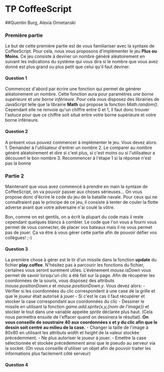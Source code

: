 # TP CoffeeScript 

##Quentin Burg, Alexia Omietanski

### Première partie
Le but de cette première partie est de vous familiariser avec la syntaxe de CoffeeScript. 
Pour cela, nous vous proposons d'implémenter le jeu **Plus ou Moins**. Ce jeu consiste à deviner un nombre généré aléatoirement en suivant les indications du système qui vous dira si le nombre que vous avez donné
est plus grand ou plus petit que celui qu'il faut deviner. 

#### Question 1
Commencez d'abord par écrire une fonction qui permet de générer aléatoirement un nombre. Cette fonction aura pour paramètres *une borne supérieure* et *une borne inférieure*. 
Pour cela vous disposez des librairies de JavaScript telle que la librairie **Math** qui propose la fonction *Math.random()*. Cependant elle ne renvoie qu'un chiffre entre 0 et 1, il faut donc trouver l'astuce pour que ce chiffre soit situé entre votre borne supérieure et votre borne inférieure.

#### Question 2
A présent vous pouvez commencer à implémenter le jeu. Vous devez alors:
    1. Demander à l'utilisateur d'entrer un nombre
    2. Le comparer au nombre généré aléatoirement et dire si c'est plus, si c'est moins ou si l'utilisateur a découvert le bon nombre
    3. Recommencer à l'étape 1 si la réponse n'est pas la bonne


### Partie 2
Maintenant que vous avez commencé à prendre en main la syntaxe de CoffeeScript, on va pouvoir passer aux choses sérieuses...
On vous propose donc d'écrire le code du jeu de la bataille navale. Pour ceux qui ne connaîtraient pas le principe de ce jeu, il consiste à tenter de couler la flotte adverse avant que votre adversaire n'ai coulé la vôtre. 

Bon, comme on est gentils, on a écrit la plupart du code mais il reste cependant quelques blancs à combler.
Le code que l'on vous a fourni vous permet de vous connecter, de placer vos bateaux mais il ne vous permet pas de jouer. Ça va être à vous gérer cette partie afin de pouvoir défier vos collègues! ;-) 

#### Question 3
La première chose à gérer est le tir d'un missile dans la fonction **update** du fichier **play.coffee**.
N'hésitez pas à parcourir les fonctions du fichier, certaines vous seront surement utiles.
L'évènement *mouse.isDown* vous permet de savoir lorsqu'un clic a été fait sur la page. 
Afin de récupérer les coordonnées de la souris, vous disposez des attributs *mouse.positionDown.x* et *mouse.positionDown.y*. 
Vous devez alors: 
    - Vérifier si les coordonnées du clic correspondent à une case de la grille et que le joueur était autorisé à jouer
    - Si c'est le cas il faut récupérer et stocker la case correspondant aux coordonnées du clic
    - Dessiner le missile en utilisant la fonction *game.add.sprite(x,y,{nom de l'image})* et stocker le tout dans une variable appelée *sprite* déclarée plus haut. (Cela nous permettra ensuite de l'effacer quand on dessinera le résultat). **On vous conseille de soustraire 40 aux coordonnées x et y du clic afin que le dessin soit centré au milieu de la case.**
    - Changer la taille de l'image à 80x80 en utilisant les attributs *width* et *height* de la valeur stockée précedemment.
    - Ne plus autoriser le joueur à jouer. 
    - Emettre la case sélectionnée et stockée précedemment ainsi que le pseudo au serveur via la socket. (On vous conseille d'utiliser un objet afin de pouvoir traiter les informations plus facilement côté serveur)

#### Question 4